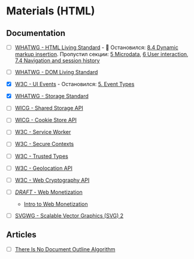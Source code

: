 # Materials (HTML)

## Documentation

- [ ] [WHATWG - HTML Living Standard](https://html.spec.whatwg.org/multipage) - 🚧 Остановился: [8.4 Dynamic markup insertion](https://html.spec.whatwg.org/multipage/dynamic-markup-insertion.html#dynamic-markup-insertion). Пропустил секции: [5 Microdata](https://html.spec.whatwg.org/multipage/#toc-semantics), [6 User interaction](https://html.spec.whatwg.org/multipage/#toc-editing), [7.4 Navigation and session history](https://html.spec.whatwg.org/multipage/browsing-the-web.html#navigation-and-session-history)
- [ ] [WHATWG - DOM Living Standard](https://dom.spec.whatwg.org/)
- [x] [W3C - UI Events](https://w3c.github.io/uievents/) - Остановился: [5. Event Types](https://www.w3.org/TR/uievents/#event-types)
- [x] [WHATWG - Storage Standard](https://storage.spec.whatwg.org)
- [ ] [WICG - Shared Storage API](https://wicg.github.io/shared-storage/)
- [ ] [WICG - Cookie Store API](https://wicg.github.io/cookie-store/)
- [ ] [W3C - Service Worker](https://w3c.github.io/ServiceWorker/)
- [ ] [W3C - Secure Contexts](https://w3c.github.io/webappsec-secure-contexts)
- [ ] [W3C - Trusted Types](https://w3c.github.io/trusted-types/dist/spec/)
- [ ] [W3C - Geolocation API](https://w3c.github.io/geolocation-api/#geolocation_interface)
- [ ] [W3C - Web Cryptography API](https://w3c.github.io/webcrypto/)
- [ ] [*DRAFT* - Web Monetization](https://webmonetization.org/specification/)
  - [Intro to Web Monetization](https://webmonetization.org/docs/)

- [ ] [SVGWG - Scalable Vector Graphics (SVG) 2](https://svgwg.org/svg2-draft/)

## Articles

- [ ] [There Is No Document Outline Algorithm](https://adrianroselli.com/2016/08/there-is-no-document-outline-algorithm.html)

